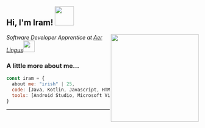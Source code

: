 <h2> Hi, I'm Iram! <img src="https://media.giphy.com/media/mGcNjsfWAjY5AEZNw6/giphy.gif" width="50"></h2>
<img align='right' src="https://user-images.githubusercontent.com/53649201/98462016-ee51fa80-21d6-11eb-92b9-393853f5490b.gif" width="230">
<p><em>Software Developer Apprentice at <a href="http://www.unb.br">Aer Lingus</a><img src="https://media.giphy.com/media/fYSnHlufseco8Fh93Z/giphy.gif" width="30">
</em></p>

### A little more about me...  

```javascript
const iram = {
  about me: "irish" | 25,
  code: [Java, Kotlin, Javascript, HTML, C#, PHP],
  tools: [Android Studio, Microsoft Visual Studio],
}
```
---
